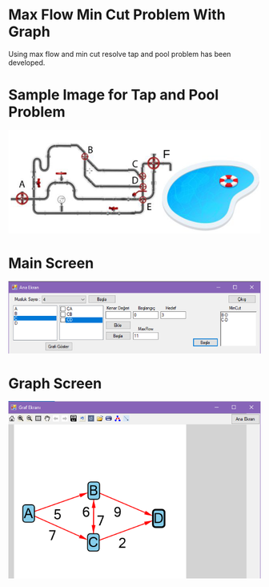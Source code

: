 # Max Flow Min Cut Problem With Graph
Using max flow and min cut resolve tap and pool problem has been developed.

# Sample Image for Tap and Pool Problem
![alt text](https://github.com/hrnbykbs/AllPictures/blob/main/MaxFlowMinCutProblemWithGraph/tapAndPoolProblem.png)

# Main Screen
![alt text](https://github.com/hrnbykbs/AllPictures/blob/main/MaxFlowMinCutProblemWithGraph/mainscreen.png)

# Graph Screen
![alt text](https://github.com/hrnbykbs/AllPictures/blob/main/MaxFlowMinCutProblemWithGraph/graphscreen.png)

